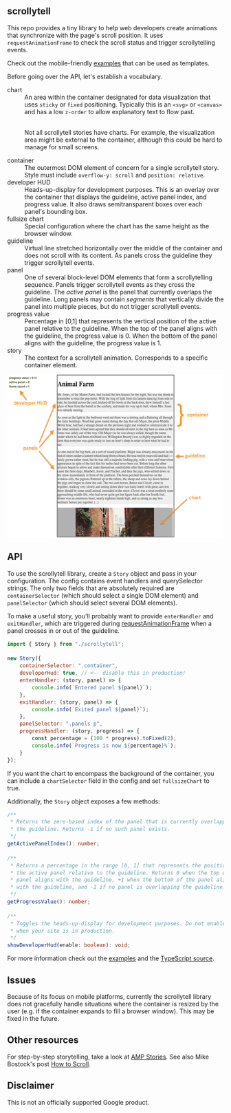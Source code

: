 ## scrollytell

This repo provides a tiny library to help web developers create animations that
synchronize with the page's scroll position. It uses `requestAnimationFrame`
to check the scroll status and trigger scrollytelling events.

Check out the mobile-friendly [examples][1] that can be used as templates.

Before going over the API, let's establish a vocabulary.

<dl>
    <dt>chart</dt>
    <dd>
        An area within the container designated for data visualization that uses
        <code>sticky</code> or <code>fixed</code> positioning. Typically this is
        an <code>&lt;svg&gt;</code> or <code>&lt;canvas&gt;</code> and has a low
        <code>z-order</code> to allow explanatory text to flow past.
        <br><br>
        <p>
        Not all scrollytell stories have charts. For example, the visualization
        area might be external to the container, although this could be hard to
        manage for small screens.
        </p>
    </dd>
    <dt>container</dt>
    <dd>
        The outermost DOM element of concern for a single scrollytell story.
        Style must include <code>overflow-y: scroll</code> and
        <code>position: relative</code>.
    </dd>
    <dt>developer HUD</dt>
    <dd>
        Heads-up-display for development purposes. This is an overlay over the
        container that displays the guideline, active panel index, and progress
        value. It also draws semitransparent boxes over each panel's bounding
        box.
    </dd>
    <dt>fullsize chart</dt>
    <dd>
        Special configuration where the chart has the same height as the browser
        window.
    </dd>
    <dt>guideline</dt>
    <dd>
        Virtual line stretched horizontally over the middle of the container and
        does not scroll with its content. As panels cross the guideline they
        trigger scrollytell events.
    </dd>
    <dt>panel</dt>
    <dd>
        One of several block-level DOM elements that form a scrollytelling
        sequence. Panels trigger scrollytell events as they cross the guideline.
        The <i>active panel</i> is the panel that currently overlaps the
        guideline. Long panels may contain <i>segments</i> that vertically
        divide the panel into multiple pieces, but do not trigger scrollytell
        events.
    </dd>
    <dt>progress value</dt>
    <dd>
        Percentage in [0,1] that represents the vertical position of the active
        panel relative to the guideline. When the top of the panel aligns with
        the guideline, the progress value is 0. When the bottom of the panel
        aligns with the guideline, the progress value is 1.
    </dd>
    <dt>story</dt>
    <dd>
        The context for a scrollytell animation. Corresponds to a specific
        container element.
    </dd>
</dl>

<img src="legend.png" width="553" height="379">

## API

To use the scrollytell library, create a `Story` object and pass in your
configuration. The config contains event handlers and querySelector strings. The
only two fields that are absolutely required are `containerSelector` (which
should select a single DOM element) and `panelSelector` (which should select
several DOM elements).

To make a useful story, you'll probably want to provide `enterHandler` and
`exitHandler`, which are triggered during [requestAnimationFrame][2] when a
panel crosses in or out of the guideline.

```js
import { Story } from "./scrollytell";

new Story({
    containerSelector: ".container",
    developerHud: true, // <-- disable this in production!
    enterHandler: (story, panel) => {
        console.info(`Entered panel ${panel}`);
    },
    exitHandler: (story, panel) => {
        console.info(`Exited panel ${panel}`);
    },
    panelSelector: ".panels p",
    progressHandler: (story, progress) => {
        const percentage = (100 * progress).toFixed(2);
        console.info(`Progress is now ${percentage}%`);
    }
});
```

If you want the chart to encompass the background of the container, you can
include a `chartSelector` field in the config and set `fullsizeChart` to true.

Additionally, the `Story` object exposes a few methods:

```ts
/**
 * Returns the zero-based index of the panel that is currently overlapping
 * the guideline. Returns -1 if no such panel exists.
 */
getActivePanelIndex(): number;

/**
 * Returns a percentage in the range [0, 1] that represents the position of
 * the active panel relative to the guideline. Returns 0 when the top of the
 * panel aligns with the guideline, +1 when the bottom of the panel aligns
 * with the guideline, and -1 if no panel is overlapping the guideline.
 */
getProgressValue(): number;

/**
 * Toggles the heads-up-display for development purposes. Do not enable
 * when your site is in production.
 */
showDeveloperHud(enable: boolean): void;

```

For more information check out the [examples][1] and the [TypeScript source][3].

## Issues

Because of its focus on mobile platforms, currently the scrollytell library does
not gracefully handle situations where the container is resized by the user
(e.g. if the container expands to fill a browser window). This may be fixed in
the future.

## Other resources

For step-by-step storytelling, take a look at [AMP Stories][4]. See also
Mike Bostock's post [How to Scroll][5].

## Disclaimer

This is not an officially supported Google product.

[1]: https://google.github.io/scrollytell/examples
[2]: https://developer.mozilla.org/en-US/docs/Web/API/window/requestAnimationFrame
[3]: https://github.com/google/scrollytell/raw/master/scrollytell.ts
[4]: https://amp.dev/about/stories/
[5]: https://bost.ocks.org/mike/scroll/
